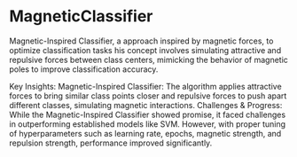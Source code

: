 # MagneticClassifier

Magnetic-Inspired Classifier, a approach inspired by magnetic forces, to optimize classification tasks
his concept involves simulating attractive and repulsive forces between class centers, mimicking the behavior of magnetic poles to improve classification accuracy.

Key Insights:
Magnetic-Inspired Classifier: The algorithm applies attractive forces to bring similar class points closer and repulsive forces to push apart different classes, simulating magnetic interactions.
Challenges & Progress: While the Magnetic-Inspired Classifier showed promise, it faced challenges in outperforming established models like SVM. However, with proper tuning of hyperparameters such as learning rate, epochs, magnetic strength, and repulsion strength, performance improved significantly.
